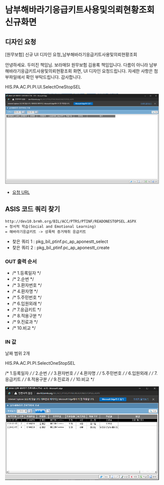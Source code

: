 

# 남부해바라기응급키트사용및의뢰현황조회 신규화면

## 디자인 요청

[원무보험] 신규 UI 디자인 요청_남부해바라기응급키트사용및의뢰현황조회

안녕하세요. 두미진 책임님.
보라매SI 원무보험 김용록 책임입니다.
다름이 아니라 남부해바라기응급키트사용및의뢰현황조회 화면, UI 디자인 요청드립니다.
자세한 사항은 첨부파일에서 확인 부탁드립니다.
감사합니다.


HIS.PA.AC.PI.PI.UI.SelectOneStopSEL


![](/보라매SI/img2/2024-08-19해바라기.png)



- [요청 URL](http://bcdevsp.brmh.org/Lists/22/DispForm.aspx?ID=630&Source=http%3A%2F%2Fbcdevsp%2Ebrmh%2Eorg%2FLists%2F22%2FAllItems%2Easpx&ContentTypeId=0x010038756A20B0CEEF48B685821A5E4F5C37)



## ASIS 코드 쿼리 찾기
```
http://dev10.brmh.org/BIL/ACC/PTRS/PTINF/READONESTOPSEL.ASPX
= 정서적 학습(Social and Emotional Learning)
= 해바라기응급키트 -> 성폭력 증거채취 응급키트
```

- 찾은 쿼리 1 : pkg_bil_ptinf.pc_ap_aponestt_select
- 찾은 쿼리 2 : pkg_bil_ptinf.pc_ap_aponestt_create


### OUT 출력 순서 
- /* 1.등록일자 */
- /* 2.순번 */
- /* 3.환자번호 */
- /* 4.환자명 */
- /* 5.주민번호 */
- /* 6.입원외래 */
- /* 7.응급키트 */
- /* 8.적용구분 */
- /* 9.진료과 */
- /* 10.비교 */


### IN 값
날짜 범위 2개

HIS.PA.AC.PI.PI.SelectOneStopSEL


/* 1.등록일자 */
/* 2.순번 */
/* 3.환자번호 */
/* 4.환자명 */
/* 5.주민번호 */
/* 6.입원외래 */
/* 7.응급키트 */
/* 8.적용구분 */
/* 9.진료과 */
/* 10.비교 */

![](/보라매SI/img2/2024-08-19ASIS남부해바라기출력값.png)
